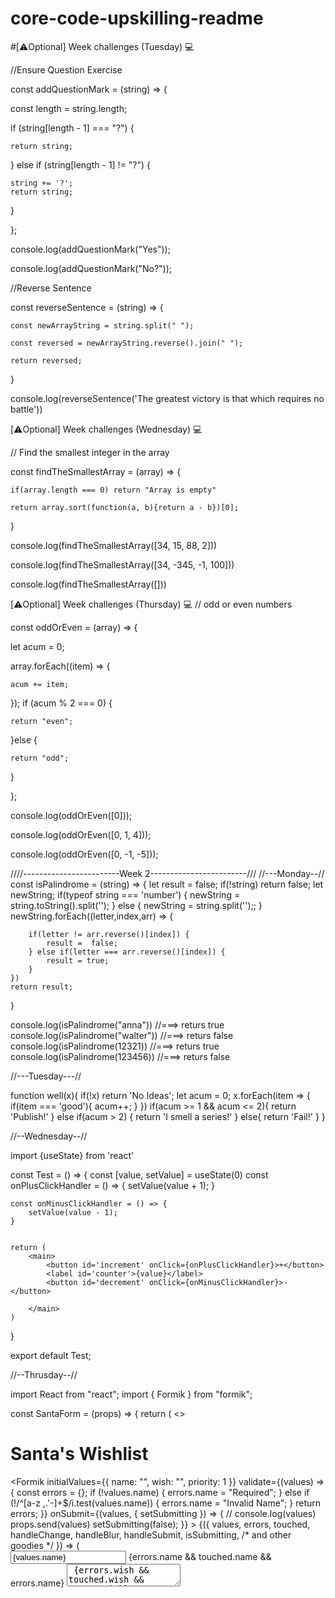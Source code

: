 # core-code-upskilling-readme

#[⚠️Optional] Week challenges (Tuesday) 💻

//Ensure Question Exercise


const addQuestionMark = (string) => {

  const length = string.length;
  
  if (string[length - 1] === "?") {
  
    return string;
    
  } else if (string[length - 1] != "?") {
  
    string += '?';
    return string;
    
  }
  
};

console.log(addQuestionMark("Yes"));

console.log(addQuestionMark("No?"));

//Reverse Sentence

const reverseSentence = (string) => {

    const newArrayString = string.split(" ");
    
    const reversed = newArrayString.reverse().join(" ");
    
    return reversed;
}

console.log(reverseSentence('The greatest victory is that which requires no battle'))

[⚠️Optional] Week challenges (Wednesday) 💻

// Find the smallest integer in the array

const findTheSmallestArray = (array) => {

    if(array.length === 0) return "Array is empty"
    
    return array.sort(function(a, b){return a - b})[0];
}

console.log(findTheSmallestArray([34, 15, 88, 2]))

console.log(findTheSmallestArray([34, -345, -1, 100]))

console.log(findTheSmallestArray([]))

[⚠️Optional] Week challenges (Thursday) 💻
// odd or even numbers

const oddOrEven = (array) => {

  let acum = 0;
  
  array.forEach((item) => {
  
    acum += item;
    
  });
  if (acum % 2 === 0) {
  
    return "even";
    
  }else {
  
    return "odd";
    
  }


};

console.log(oddOrEven([0]));

console.log(oddOrEven([0, 1, 4]));

console.log(oddOrEven([0, -1, -5]));

////------------------------Week 2------------------------///
//---Monday--//
const isPalindrome = (string) => {
    let result = false;
    if(!string) return false;
    let newString;
    if(typeof string === 'number') {
         newString = string.toString().split('');
    } else {
        newString = string.split('');;
    }
    newString.forEach((letter,index,arr) => {
      
        if(letter != arr.reverse()[index]) {
            result =  false;
        } else if(letter === arr.reverse()[index]) {
            result = true;
        }
    })
    return result;
  

}

console.log(isPalindrome("anna")) //===> returs true
console.log(isPalindrome("walter")) //===> returs false
console.log(isPalindrome(12321)) //===> returs true
console.log(isPalindrome(123456)) //===> returs false

//---Tuesday---//

function well(x){
 if(!x) return 'No Ideas';
    let acum = 0;
    x.forEach(item => {
        if(item === 'good'){
            acum++;
        } 
    })
    if(acum >= 1 && acum <= 2){
        return 'Publish!'
    } else if(acum > 2) {
        return 'I smell a series!'
    } else{
        return 'Fail!'
    }
}

//--Wednesday--//

import {useState} from 'react'

const Test = () => {
    const [value, setValue] = useState(0)
    const onPlusClickHandler = () => {
        setValue(value + 1);
    }

    const onMinusClickHandler = () => {
        setValue(value - 1);
    }


    return (
        <main>
            <button id='increment' onClick={onPlusClickHandler}>+</button>
            <label id='counter'>{value}</label>
            <button id='decrement' onClick={onMinusClickHandler}>-</button>
        
        </main>
    )
}

export default Test;

//--Thrusday--//

import React from "react";
import { Formik } from "formik";

const SantaForm = (props) => {
  return (
    <>
      <div>
        <h1>Santa's Wishlist</h1>
        <Formik
          initialValues={{ name: "", wish: "", priority: 1 }}
          validate={(values) => {
            const errors = {};
            if (!values.name) {
              errors.name = "Required";
            } else if (!/^[a-z ,.'-]+$/i.test(values.name)) {
              errors.name = "Invalid Name";
            }
            return errors;
          }}
          onSubmit={(values, { setSubmitting }) => {
          // console.log(values)
           props.send(values)
           setSubmitting(false);
          }}
        >
          {({
            values,
            errors,
            touched,
            handleChange,
            handleBlur,
            handleSubmit,
            isSubmitting,
            /* and other goodies */
          }) => (
            <form onSubmit={handleSubmit}>
              <input
                type="text"
                name="name"
                onChange={handleChange}
                onBlur={handleBlur}
                value={values.name}
              />
              {errors.name && touched.name && errors.name}
              <textarea
                type="text"
                name="wish"
                onChange={handleChange}
                onBlur={handleBlur}
                value={values.wish}
              />
              {errors.wish && touched.wish && errors.wish}
              <select name="priority" id="priority">
                <option value="1">1</option>
                <option value="2">2</option>
                <option value="3">3</option>
                <option value="4">4</option>
              </select>
              <button type="submit" disabled={isSubmitting}>
                Submit
              </button>
            </form>
          )}
        </Formik>
      </div>
    </>
  );
};

export default SantaForm;



